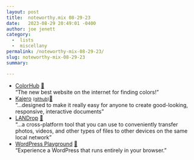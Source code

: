 ```yaml
---
layout: post
title:  noteworthy.mix 08-29-23
date:   2023-08-29 20:49:01 -0400
author: joe jenett
category:
  -  lists
  -  miscellany
permalink: /noteworthy-mix-08-29-23/
slug: noteworthy-mix-08-29-23
summary: 

---
```

<ul class="links">
	<li><a title="ColorHub" href="https://colorhub.art/">ColorHub</a> <a href="https://pinboard.in/u:tdjones">📌</a><br>“The new best website on the internet for finding colors!”</li>
	<li><a title="Kajero" href="https://joelotter.github.io/kajero/">Kajero</a> <small>(<a href="https://github.com/JoelOtter/kajero">github</a>)</small><a href="https://pinboard.in/u:dusko">📌</a><br>“...designed to make it really easy for anyone to create good-looking, responsive, interactive documents”</li>
	<li><a title="LANDrop - Drop any files to any devices on your LAN" href="https://landrop.app/">LANDrop</a> <a href="https://pinboard.in/u:zero1infinity">📌</a><br>“...a cross-platform tool that you can use to conveniently transfer photos, videos, and other types of files to other devices on the same local network”</li>
	<li><a title="WordPress Playground" href="https://developer.wordpress.org/playground/">WordPress Playground</a> <a href="https://pinboard.in/u:ftofani">📌</a><br>“Experience a WordPress that runs entirely in your browser.”</li>
</ul>
<a style="display:none;" href="https://brid.gy/publish/mastodon"><small>(cross-posted to mastodon)</small></a>